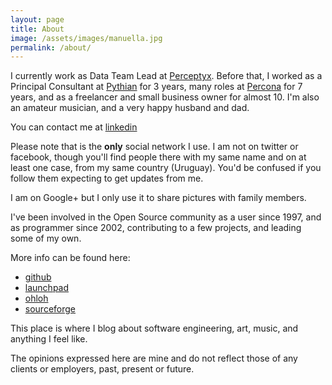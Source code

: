 ```yaml
---
layout: page
title: About
image: /assets/images/manuella.jpg
permalink: /about/
---
```


I currently work as Data Team Lead at 
[Perceptyx](https://www.perceptyx.com). 
Before that, I worked as a Principal Consultant at [Pythian](https://www.pythian.com) for 3 years, many roles at
[Percona](https://www.percona.com) for 7 years, and as a freelancer and small business owner for almost 10.
I'm also an amateur musician, and a very happy husband and dad.

You can contact me at [linkedin](http://www.linkedin.com/in/fipar)

Please note that is the **only** social network I use. I am not on
twitter or facebook, though you'll find people there with my same name
and on at least one case, from my same country (Uruguay). You'd be
confused if you follow them expecting to get updates from me.

I am on Google+ but I only use it to share pictures with family members. 

I've been involved in the Open Source community as a user since 1997,
and as programmer since 2002, contributing to a few projects, and leading some of my own.

More info can be found here: 

* [github](http://github.com/fipar)
* [launchpad](https://launchpad.net/~fipar)
* [ohloh](http://www.ohloh.net/accounts/nandix)
* [sourceforge](http://sourceforge.net/users/fipar/) 

This place is where I blog about software engineering, art, music, and anything I feel like.

The opinions expressed here are mine and do not reflect those of any clients or employers, past, present or future.  
